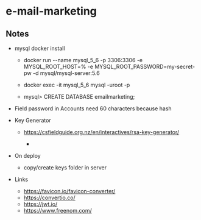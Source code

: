 # e-mail-marketing


## Notes

* mysql docker install
  
  * docker run --name mysql_5_6 -p 3306:3306 -e MYSQL_ROOT_HOST=% -e MYSQL_ROOT_PASSWORD=my-secret-pw -d mysql/mysql-server:5.6

  * docker exec -it mysql_5_6 mysql -uroot -p
  
  * mysql> CREATE DATABASE emailmarketing;


* Field password in Accounts need 60 characters because hash


* Key Generator

  * https://csfieldguide.org.nz/en/interactives/rsa-key-generator/

    * 

* On deploy

  * copy/create keys folder in server


* Links

  * https://favicon.io/favicon-converter/
  * https://convertio.co/
  * https://jwt.io/
  * https://www.freenom.com/
  
